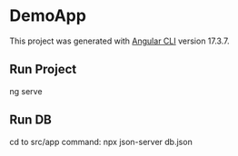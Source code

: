 # DemoApp

This project was generated with [Angular CLI](https://github.com/angular/angular-cli) version 17.3.7.

## Run Project
ng serve

## Run DB
cd to src/app
command: npx json-server db.json

